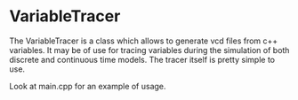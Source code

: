 # VariableTracer

The VariableTracer is a class which allows to generate vcd files from c++ variables.
It may be of use for tracing variables during the simulation of both discrete and continuous time models. The tracer itself is pretty simple to use.

Look at main.cpp for an example of usage.
